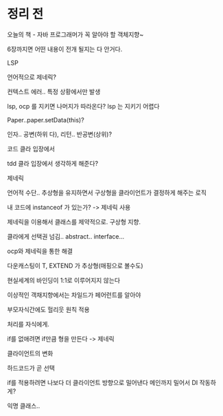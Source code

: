 # 정리 전

오늘의 책 - 자바 프로그래머가 꼭 알아야 할 객체지향~


6장까지면 어떤 내용이 전개 될지는 다 안거다.


LSP

언어적으로 제네릭?



컨텍스트 에러.. 특정 상황에서만 발생

lsp,  ocp 를 지키면 나머지가 따라온다? lsp 는 지키기 어렵다



Paper..paper.setData(this)?

인자.. 공변(하위 다), 리턴.. 반공변(상위)?



코드 클라 입장에서

tdd 클라 입장에서 생각하게 해준다?



제네릭

언어적 수단.. 추상형을 유지하면서 구상형을 클라이언트가 결정하게 해주는 로직

내 코드에 instanceof 가 있는가? -> 제네릭 사용

제네릭을 이용해서 클래스를 제약적으로. 구상형 지향.



클라에게 선택권 넘김.. abstract.. interface...



ocp와 제네릭을 통한 해결

다운캐스팅이 T,  EXTEND 가 추상형(매핑으로 볼수도)


현실세계의 바인딩이 1:1로 이루어지지 않는다


이상적인 객채지향에서는 차일드가 페어런트를 알아야

부모자식간에도 헐리웃 원칙 적용

처리를 자식에게.

if를 없애려면 if만큼 형을 만든다 -> 제네릭



클라이언트의 변화

하드코드가 곧 선택


if를 적용하려면 나보다 더 클라이언트 방향으로 밀어낸다
메인까지 밀어서 DI 작동하게?



익명 클래스..
